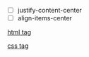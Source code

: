 - [ ] justify-content-center
- [ ] align-items-center

[html tag](https://www.javatpoint.com/html-tags)

[css tag](https://www.tutorialrepublic.com/css-reference/css3-properties.php)